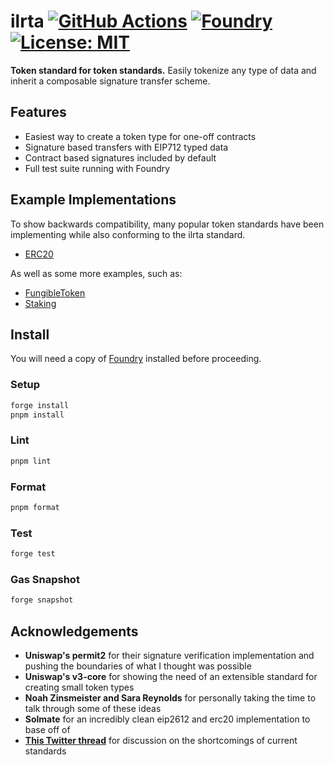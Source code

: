 # ilrta [![GitHub Actions][gha-badge]][gha] [![Foundry][foundry-badge]][foundry] [![License: MIT][license-badge]][license]

[gha]: https://github.com/kyscott18/ilrta/actions
[gha-badge]: https://github.com/kyscott18/ilrta/actions/workflows/main.yml/badge.svg
[foundry]: https://getfoundry.sh/
[foundry-badge]: https://img.shields.io/badge/Built%20with-Foundry-FFDB1C.svg
[license]: https://opensource.org/licenses/MIT
[license-badge]: https://img.shields.io/badge/License-MIT-blue.svg

**Token standard for token standards.** Easily tokenize any type of data and inherit a composable signature transfer scheme.

## Features

- Easiest way to create a token type for one-off contracts
- Signature based transfers with EIP712 typed data
- Contract based signatures included by default
- Full test suite running with Foundry

## Example Implementations

To show backwards compatibility, many popular token standards have been implementing while also conforming to the ilrta standard.

- [ERC20](https://github.com/kyscott18/ilrta/blob/main/src/examples/ERC20.sol)

As well as some more examples, such as:

- [FungibleToken](https://github.com/kyscott18/ilrta/blob/main/src/examples/FungibleToken.sol)
- [Staking](https://github.com/kyscott18/ilrta/blob/main/src/examples/Staking.sol)

## Install

You will need a copy of [Foundry](https://getfoundry.sh/) installed before proceeding.

### Setup

```sh
forge install
pnpm install
```

### Lint

```sh
pnpm lint
```

### Format

```sh
pnpm format
```

### Test

```sh
forge test
```

### Gas Snapshot

```sh
forge snapshot
```

## Acknowledgements

- **Uniswap's permit2** for their signature verification implementation and pushing the boundaries of what I thought was possible
- **Uniswap's v3-core** for showing the need of an extensible standard for creating small token types
- **Noah Zinsmeister and Sara Reynolds** for personally taking the time to talk through some of these ideas
- **Solmate** for an incredibly clean eip2612 and erc20 implementation to base off of
- [**This Twitter thread**](https://twitter.com/pcaversaccio/status/1645084293989822466?s=20) for discussion on the shortcomings of current standards
